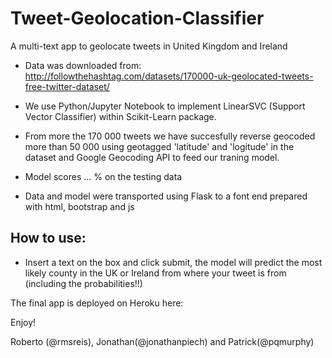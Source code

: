 # Tweet-Geolocation-Classifier

A multi-text app to geolocate tweets in United Kingdom and Ireland

- Data was downloaded from: http://followthehashtag.com/datasets/170000-uk-geolocated-tweets-free-twitter-dataset/

- We use Python/Jupyter Notebook to implement LinearSVC (Support Vector Classifier) within Scikit-Learn package.
- From more the 170 000 tweets we have succesfully reverse geocoded more than 50 000 using geotagged 'latitude' and 'logitude' in the dataset and Google Geocoding API to feed our traning model.
- Model scores ... % on the testing data
- Data and model were transported using Flask to a font end prepared with html, bootstrap and js

## How to use:

- Insert a text on the box and click submit, the model will predict the most likely county in the UK or Ireland from where your tweet is from (including the probabilities!!)

The final app is deployed on Heroku here: 

Enjoy!

Roberto (@rmsreis), Jonathan(@jonathanpiech) and Patrick(@pqmurphy)
